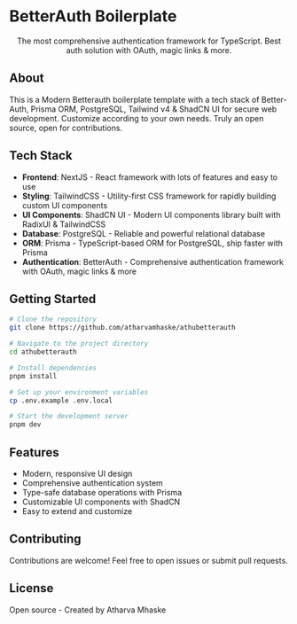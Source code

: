 # BetterAuth Boilerplate

<p align="center">
  The most comprehensive authentication framework for TypeScript. Best auth solution with OAuth, magic links & more.
</p>

## About

This is a Modern Betterauth boilerplate template with a tech stack of Better-Auth, Prisma ORM, PostgreSQL, Tailwind v4 & ShadCN UI for secure web development. Customize according to your own needs. Truly an open source, open for contributions.

## Tech Stack

- **Frontend**: NextJS - React framework with lots of features and easy to use
- **Styling**: TailwindCSS - Utility-first CSS framework for rapidly building custom UI components
- **UI Components**: ShadCN UI - Modern UI components library built with RadixUI & TailwindCSS
- **Database**: PostgreSQL - Reliable and powerful relational database
- **ORM**: Prisma - TypeScript-based ORM for PostgreSQL, ship faster with Prisma
- **Authentication**: BetterAuth - Comprehensive authentication framework with OAuth, magic links & more

## Getting Started

```bash
# Clone the repository
git clone https://github.com/atharvamhaske/athubetterauth

# Navigate to the project directory
cd athubetterauth

# Install dependencies
pnpm install

# Set up your environment variables
cp .env.example .env.local

# Start the development server
pnpm dev
```

## Features

- Modern, responsive UI design
- Comprehensive authentication system
- Type-safe database operations with Prisma
- Customizable UI components with ShadCN
- Easy to extend and customize

## Contributing

Contributions are welcome! Feel free to open issues or submit pull requests.

## License

Open source - Created by Atharva Mhaske
